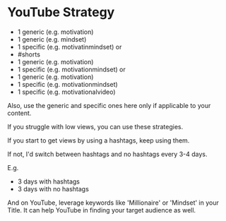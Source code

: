 # YouTube Strategy

- 1 generic (e.g. motivation)
- 1 generic (e.g. mindset)
- 1 specific (e.g. motivatinmindset)
or
- #shorts
- 1 generic (e.g. motivation)
- 1 specific (e.g. motivationmindset)
or
- 1 generic (e.g. motivation)
- 1 specific (e.g. motivationmindset)
- 1 specific (e.g. motivationalvideo)

Also, use the generic and specific ones here only if applicable to your content.

If you struggle with low views, you can use these strategies.

If you start to get views by using a hashtags, keep using them.

If not, I'd switch between hashtags and no hashtags every 3-4 days.

E.g.
- 3 days with hashtags
- 3 days with no hashtags

And on YouTube, leverage keywords like 'Millionaire' or 'Mindset' in your Title. It can help YouTube in finding your target audience as well.